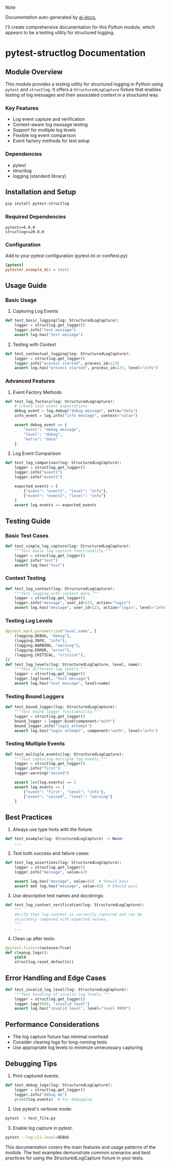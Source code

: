 
> [!NOTE]
> Documentation auto-generated by [ai-docs.](https://github.com/connor-john/ai-docs)

I'll create comprehensive documentation for this Python module, which appears to be a testing utility for structured logging.

# pytest-structlog Documentation

## Module Overview

This module provides a testing utility for structured logging in Python using `pytest` and `structlog`. It offers a `StructuredLogCapture` fixture that enables testing of log messages and their associated context in a structured way.

### Key Features
- Log event capture and verification
- Context-aware log message testing
- Support for multiple log levels
- Flexible log event comparison
- Event factory methods for test setup

### Dependencies
- pytest
- structlog
- logging (standard library)

## Installation and Setup

```bash
pip install pytest-structlog
```

### Required Dependencies
```
pytest>=6.0.0
structlog>=20.0.0
```

### Configuration
Add to your pytest configuration (pytest.ini or conftest.py):
```ini
[pytest]
pytester_example_dir = tests
```

## Usage Guide

### Basic Usage

1. Capturing Log Events
```python
def test_basic_logging(log: StructuredLogCapture):
    logger = structlog.get_logger()
    logger.info("test message")
    assert log.has("test message")
```

2. Testing with Context
```python
def test_contextual_logging(log: StructuredLogCapture):
    logger = structlog.get_logger()
    logger.info("process started", process_id=123)
    assert log.has("process started", process_id=123, level="info")
```

### Advanced Features

1. Event Factory Methods
```python
def test_log_factory(log: StructuredLogCapture):
    # Create test event expectations
    debug_event = log.debug("debug message", extra="data")
    info_event = log.info("info message", context="value")

    assert debug_event == {
        "event": "debug message",
        "level": "debug",
        "extra": "data"
    }
```

2. Log Event Comparison
```python
def test_log_comparison(log: StructuredLogCapture):
    logger = structlog.get_logger()
    logger.info("event1")
    logger.info("event2")

    expected_events = [
        {"event": "event1", "level": "info"},
        {"event": "event2", "level": "info"}
    ]
    assert log.events == expected_events
```

## Testing Guide

### Basic Test Cases

```python
def test_simple_log_capture(log: StructuredLogCapture):
    """Test basic log capture functionality."""
    logger = structlog.get_logger()
    logger.info("test")
    assert log.has("test")
```

### Context Testing

```python
def test_log_context(log: StructuredLogCapture):
    """Test logging with context data."""
    logger = structlog.get_logger()
    logger.info("message", user_id=123, action="login")
    assert log.has("message", user_id=123, action="login", level="info")
```

### Testing Log Levels

```python
@pytest.mark.parametrize("level,name", [
    (logging.DEBUG, "debug"),
    (logging.INFO, "info"),
    (logging.WARNING, "warning"),
    (logging.ERROR, "error"),
    (logging.CRITICAL, "critical"),
])
def test_log_levels(log: StructuredLogCapture, level, name):
    """Test different log levels."""
    logger = structlog.get_logger()
    logger.log(level, "test message")
    assert log.has("test message", level=name)
```

### Testing Bound Loggers

```python
def test_bound_logger(log: StructuredLogCapture):
    """Test bound logger functionality."""
    logger = structlog.get_logger()
    bound_logger = logger.bind(component="auth")
    bound_logger.info("login attempt")
    assert log.has("login attempt", component="auth", level="info")
```

### Testing Multiple Events

```python
def test_multiple_events(log: StructuredLogCapture):
    """Test capturing multiple log events."""
    logger = structlog.get_logger()
    logger.info("first")
    logger.warning("second")

    assert len(log.events) == 2
    assert log.events == [
        {"event": "first", "level": "info"},
        {"event": "second", "level": "warning"}
    ]
```

## Best Practices

1. Always use type hints with the fixture:
```python
def test_example(log: StructuredLogCapture) -> None:
    ...
```

2. Test both success and failure cases:
```python
def test_log_assertions(log: StructuredLogCapture):
    logger = structlog.get_logger()
    logger.info("message", value=42)

    assert log.has("message", value=42)  # Should pass
    assert not log.has("message", value=43)  # Should pass
```

3. Use descriptive test names and docstrings:
```python
def test_log_context_verification(log: StructuredLogCapture):
    """
    Verify that log context is correctly captured and can be
    accurately compared with expected values.
    """
    ...
```

4. Clean up after tests:
```python
@pytest.fixture(autouse=True)
def cleanup_logs():
    yield
    structlog.reset_defaults()
```

## Error Handling and Edge Cases

```python
def test_invalid_log_level(log: StructuredLogCapture):
    """Test handling of invalid log levels."""
    logger = structlog.get_logger()
    logger.log(9999, "invalid level")
    assert log.has("invalid level", level="level 9999")
```

## Performance Considerations

- The log capture fixture has minimal overhead
- Consider clearing logs for long-running tests
- Use appropriate log levels to minimize unnecessary capturing

## Debugging Tips

1. Print captured events:
```python
def test_debug_logs(log: StructuredLogCapture):
    logger = structlog.get_logger()
    logger.info("debug me")
    print(log.events)  # For debugging
```

2. Use pytest's verbose mode:
```bash
pytest -v test_file.py
```

3. Enable log capture in pytest:
```bash
pytest --log-cli-level=DEBUG
```

This documentation covers the main features and usage patterns of the module. The test examples demonstrate common scenarios and best practices for using the StructuredLogCapture fixture in your tests.
